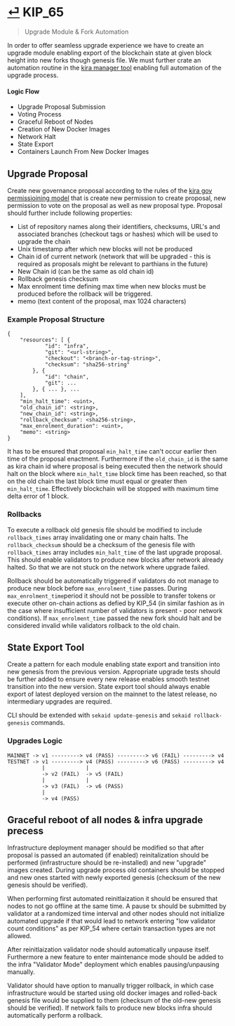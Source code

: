 # [⏎](README.md#Roadmap) KIP_65
> Upgrade Module & Fork Automation

In order to offer seamless upgrade experience we have to create an upgrade module enabling export of the blockchain state at given block height into new forks though genesis file. We must further crate an automation routine in the [kira manager tool](https://github.com/kiracore/kira) enabling full automation of the upgrade process.

#### Logic Flow
* Upgrade Proposal Submission
* Voting Process
* Graceful Reboot of Nodes
* Creation of New Docker Images
* Network Halt
* State Export
* Containers Launch From New Docker Images

## Upgrade Proposal

Create new governance proposal according to the rules of the [kira gov permissioining model](../iteration-1/kip_20.md#Permissions) that is create new permission to create proposal, new permission to vote on the proposal as well as new proposal type. Proposal should further include following properties:

* List of repository names along their identifiers, checksums, URL's and associated branches (checkout tags or hashes) which will be used to upgrade the chain
* Unix timestamp after which new blocks will not be produced
* Chain id of current network (network that will be upgraded - this is required as proposals might be relevant to parthians in the future)
* New Chain id (can be the same as old chain id)
* Rollback genesis checksum
* Max enrolment time defining max time when new blocks must be produced before the rollback will be triggered.
* memo (text content of the proposal, max 1024 characters)


### Example Proposal Structure

```
{
    "resources": [ {
            "id": "infra",
            "git": "<url-string>",
            "checkout": "<branch-or-tag-string>",
            "checksum": "sha256-string"
        }, {
            "id": "chain",
            "git": ...
        }, { ... }, ...
    ],
    "min_halt_time": <uint>,
    "old_chain_id": <string>,
    "new_chain_id": <string>,
    "rollback_checksum": <sha256-string>,
    "max_enrolment_duration": <uint>,
    "memo": <string>
}
```

It has to be ensured that proposal `min_halt_time` can't occur earlier then time of the proposal enactment. Furthermore if the `old_chain_id` is the same as kira chain id where proposal is being executed then the network should halt on the block where `min_halt_time` block time has been reached, so that on the old chain the last block time must equal or greater then `min_halt_time`. Effectively blockchain will be stopped with maximum time delta error of 1 block.

### Rollbacks

To execute a rollback old genesis file should be modified to include `rollback_times` array invalidating one or many chain halts. The `rollback_checksum` should be a checksum of the genesis file with `rollback_times` array includes `min_halt_time` of the last upgrade proposal. This should enable validators to produce new blocks after network already halted. So that we are not stuck on the network where upgrade failed.

Rollback should be automatically triggered if validators do not manage to produce new block before `max_enrolment_time` passes. During `max_enrolment_time`period it should not be possible to transfer tokens or execute other on-chain actions as defied by KIP_54 (in similar fashion as in the case where insufficient number of validators is present - poor network conditions). If `max_enrolment_time` passed the new fork should halt and be considered invalid while validators rollback to the old chain.

## State Export Tool

Create a pattern for each module enabling state export and transition into new genesis from the previous version. Appropriate upgrade tests should be further added to ensure every new release enables smooth testnet transition into the new version. State export tool should always enable export of latest deployed version on the mainnet to the latest release, no intermediary upgrades are required.

CLI should be extended with `sekaid update-genesis` and `sekaid rollback-genesis` commands.

### Upgrades Logic

```
MAINNET -> v1 ---------> v4 (PASS) ---------> v6 (FAIL) ---------> v4
TESTNET -> v1 ---------> v4 (PASS) ---------> v6 (PASS) ---------> v4
           |             |
           -> v2 (FAIL)  -> v5 (FAIL)
           |             |
           -> v3 (FAIL)  -> v6 (PASS)
           |
           -> v4 (PASS)
```


## Graceful reboot of all nodes & infra upgrade precess

Infrastructure deployment manager should be modified so that after proposal is passed an automated (if enabled) reinitalization should be performed (infrastructure should be re-installed) and new "upgrade" images created. During upgrade process old containers should be stopped and new ones started with newly exported genesis (checksum of the new genesis should be verified).

When performing first automated reinitlaization it should be ensured that nodes to not go offline at the same time. A pause tx should be submitted by validator at a randomized time interval and other nodes should not initialize automated upgrade if that would lead to network entering "low validator count conditions" as per KIP_54 where certain transaction types are not allowed.

After reinitlaization validator node should automatically unpause itself. Furthermore a new feature to enter maintenance mode should be added to the infra "Validator Mode" deployment which enables pausing/unpausing manually.

Validator should have option to manually trigger rollback, in which case infrastructure would be started using old docker images and rolled-back genesis file would be supplied to them (checksum of the old-new genesis should be verified). If network fails to produce new blocks infra should automatically perform a rollback.
